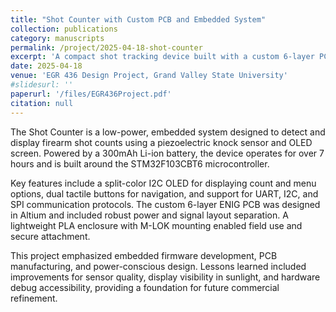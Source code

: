 ```yaml
---
title: "Shot Counter with Custom PCB and Embedded System"
collection: publications
category: manuscripts
permalink: /project/2025-04-18-shot-counter
excerpt: 'A compact shot tracking device built with a custom 6-layer PCB, STM32 microcontroller, piezo knock sensor, and OLED display.'
date: 2025-04-18
venue: 'EGR 436 Design Project, Grand Valley State University'
#slidesurl: ''
paperurl: '/files/EGR436Project.pdf'
citation: null
---
```


The Shot Counter is a low-power, embedded system designed to detect and display firearm shot counts using a piezoelectric knock sensor and OLED screen. Powered by a 300mAh Li-ion battery, the device operates for over 7 hours and is built around the STM32F103CBT6 microcontroller.

Key features include a split-color I2C OLED for displaying count and menu options, dual tactile buttons for navigation, and support for UART, I2C, and SPI communication protocols. The custom 6-layer ENIG PCB was designed in Altium and included robust power and signal layout separation. A lightweight PLA enclosure with M-LOK mounting enabled field use and secure attachment.

This project emphasized embedded firmware development, PCB manufacturing, and power-conscious design. Lessons learned included improvements for sensor quality, display visibility in sunlight, and hardware debug accessibility, providing a foundation for future commercial refinement.

